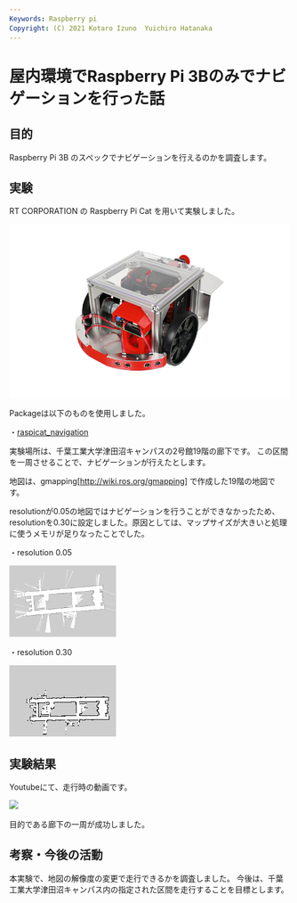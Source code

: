 ```yaml
---
Keywords: Raspberry pi
Copyright: (C) 2021 Kotaro Izuno  Yuichiro Hatanaka
---
```


# 屋内環境でRaspberry Pi 3Bのみでナビゲーションを行った話

## 目的

Raspberry Pi 3B のスペックでナビゲーションを行えるのかを調査します。


## 実験
RT CORPORATION の Raspberry Pi Cat を用いて実験しました。

![](Raspberry-Pi-Cat.png)

Packageは以下のものを使用しました。

・[raspicat_navigation](https://github.com/uhobeike/raspicat_navigation)

実験場所は、千葉工業大学津田沼キャンパスの2号館19階の廊下です。
この区間を一周させることで、ナビゲーションが行えたとします。



地図は、gmapping[http://wiki.ros.org/gmapping] で作成した19階の地図です。

resolutionが0.05の地図ではナビゲーションを行うことができなかったため、resolutionを0.30に設定しました。原因としては、マップサイズが大きいと処理に使うメモリが足りなったことでした。



・resolution 0.05

![](map_tudanumakai.png)

・resolution 0.30

![19階地図](AnyConv.com__2_19.png)
## 実験結果
Youtubeにて、走行時の動画です。

[![](https://img.youtube.com/vi/tmFjHElCXa8/0.jpg)](https://www.youtube.com/watch?v=tmFjHElCXa8)

目的である廊下の一周が成功しました。

## 考察・今後の活動
本実験で、地図の解像度の変更で走行できるかを調査しました。
今後は、千葉工業大学津田沼キャンパス内の指定された区間を走行することを目標とします。